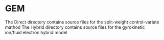 # GEM
The Direct directory contains source files for the split-weight control-variate mathod
The Hybrid directory contains source files for the gyrokinetic ion/fluid electron hybrid model
